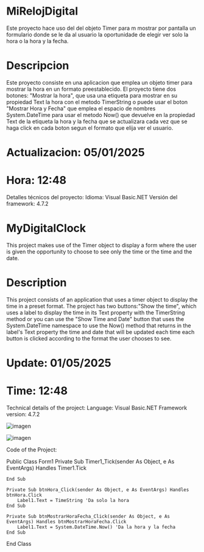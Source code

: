 # MiRelojDigital

 Este proyecto hace uso del del objeto Timer para m
 mostrar por pantalla un formulario donde se le da
 al usuario la oportunidade de elegir ver solo la
 hora o la hora y la fecha.

# Descripcion

 Este proyecto consiste en una aplicacion que emplea
 un objeto timer para mostrar la hora en un formato
 preestablecido. El proyecto tiene dos botones:
 "Mostrar la hora", que usa una etiqueta para mostrar
 en su propiedad Text la hora con el metodo TimerString
 o puede usar el boton "Mostrar Hora y Fecha" que emplea
 el espacio de nombres System.DateTime para usar el metodo
 Now() que devuelve en la propiedad Text de la etiqueta
 la hora y la fecha que se actualizara cada vez que se 
 haga click en cada boton segun el formato que elija ver
 el usuario.
 
 # Actualizacion: 05/01/2025
 # Hora: 12:48

Detalles técnicos del proyecto:
Idioma: Visual Basic.NET
Versión del framework: 4.7.2

# MyDigitalClock

This project makes use of the Timer object to
display a form where the user is given 
the opportunity to choose to see only the time 
or the time and the date.

# Description

This project consists of an application that uses
a timer object to display the time in a preset format. 
The project has two buttons:"Show the time", which uses 
a label to display the time in its Text property with 
the TimerString method or you can use 
the "Show Time and Date" button that uses 
the System.DateTime namespace to use the Now() method 
that returns in the label's Text property the time and date 
that will be updated each time each button is clicked 
according to the format the user chooses to see.

# Update: 01/05/2025
# Time: 12:48

Technical details of the project:
Language: Visual Basic.NET
Framework version: 4.7.2

![imagen](https://github.com/user-attachments/assets/27c2c281-3161-4857-85f5-8b2a10bb3f05)

![imagen](https://github.com/user-attachments/assets/225e4ebd-ef1d-40b8-9858-b9f0e3cbcf96)

Code of the Project:

Public Class Form1
    Private Sub Timer1_Tick(sender As Object, e As EventArgs) Handles Timer1.Tick


    End Sub

    Private Sub btnHora_Click(sender As Object, e As EventArgs) Handles btnHora.Click
        Label1.Text = TimeString 'Da solo la hora
    End Sub

    Private Sub btnMostrarHoraFecha_Click(sender As Object, e As EventArgs) Handles btnMostrarHoraFecha.Click
        Label1.Text = System.DateTime.Now() 'Da la hora y la fecha
    End Sub
End Class
